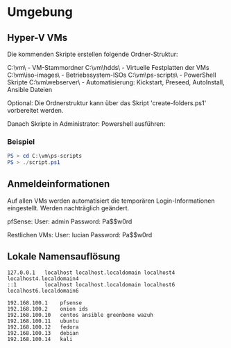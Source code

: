 # Umgebung

## Hyper-V VMs

Die kommenden Skripte erstellen folgende Ordner-Struktur:

C:\vm\ - VM-Stammordner
C:\vm\hdds\ - Virtuelle Festplatten der VMs
C:\vm\iso-images\ - Betriebssystem-ISOs
C:\vm\ps-scripts\ - PowerShell Skripte
C:\vm\webserver\ - Automatisierung: Kickstart, Preseed, AutoInstall, Ansible Dateien

Optional: Die Ordnerstruktur kann über das Skript 'create-folders.ps1' vorbereitet werden.

Danach Skripte in Administrator: Powershell ausführen:

### Beispiel
```powershell
PS > cd C:\vm\ps-scripts
PS > ./script.ps1
```

## Anmeldeinformationen

Auf allen VMs werden automatisiert die temporären Login-Informationen eingestellt. Werden nachträglich geändert. 

pfSense: 
      User: admin
      Password: Pa$$w0rd

Restlichen VMs:
      User: lucian
      Password: Pa$$w0rd

## Lokale Namensauflösung

```/etc/hosts
127.0.0.1   localhost localhost.localdomain localhost4 localhost4.localdomain4
::1         localhost localhost.localdomain localhost6 localhost6.localdomain6

192.168.100.1    pfsense
192.168.100.2    onion ids
192.168.100.10   centos ansible greenbone wazuh
192.168.100.11   ubuntu
192.168.100.12   fedora
192.168.100.13   debian
192.168.100.14   kali
```
